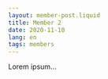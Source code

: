 ```yaml
---
layout: member-post.liquid
title: Member 2
date: 2020-11-10
lang: en
tags: members
---
```


Lorem ipsum...
